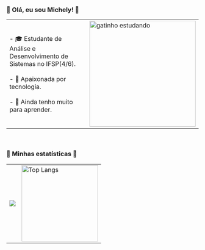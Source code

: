 ### **🌟 Olá, eu sou Michely! 🌟**

<table width="300">
  <tr>
    <td>
      - 🎓 Estudante de Análise e Desenvolvimento de Sistemas no IFSP(4/6).<br><br>
      - 🚀 Apaixonada por tecnologia. <br><br>
      - 🌱 Ainda tenho muito para aprender.<br>
    </td>
    <td>
      <img src="https://i.pinimg.com/originals/35/98/8b/35988bf09ce2be958e36f4bc8f4575d1.gif" alt="gatinho estudando" width="278">
    </td>
  </tr>
</table>
<br>

### **🌟 Minhas estatísticas 🌟**

<table>
  <tr>
    <td>
     <img src="https://streak-stats.demolab.com/?user=Michelyserras&theme=bear&background=000&border=30A3DC&dates=FFF"> 
    </td>
    <td>
     <img src="https://github-readme-stats-git-masterrstaa-rickstaa.vercel.app/api/top-langs/?username=Michelyserras&layout=compact&bg_color=000&border_color=30A3DC&title_color=E94D5F&text_color=FFF" alt="Top Langs" style="height: 200px; width: auto;">
  </tr>
</table>


<!---
Michelyserras/Michelyserras is a ✨ special ✨ repository because its `README.md` (this file) appears on your GitHub profile.
You can click the Preview link to take a look at your changes.
--->
